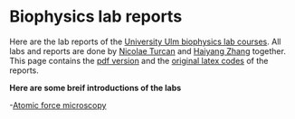 # Biophysics lab reports
Here are the lab reports of the [University Ulm biophysics lab courses](https://www.uni-ulm.de/nawi/international-masters-degree-programmes/current-students/biophysics/biophysicslab/). All labs and reports are done by [Nicolae Turcan](nicolae.turcan@uni-ulm.de) and [Haiyang Zhang](haiyang.zhang@uni-ulm.de) together. This page contains the [pdf version](Reports/) and the [original latex codes](Original%20latex%20codes/) of the reports.  

**Here are some breif introductions of the labs**  

-[Atomic force microscopy](Reports/1.Atmoic%20force%20microscopy.pdf)
